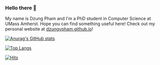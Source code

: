 ### Hello there 👋

My name is Dzung Pham and I'm a PhD student in Computer Science at UMass Amherst. Hope you can find something useful here! Check out my personal website at [dzungvpham.github.io](https://dzungvpham.github.io)!

[![Anurag's GitHub stats](https://github-readme-stats.vercel.app/api?username=dzungvpham&theme=onedark&rank_icon=github)](https://github.com/anuraghazra/github-readme-stats)

[![Top Langs](https://github-readme-stats.vercel.app/api/top-langs/?username=dzungvpham&theme=onedark&layout=donut)](https://github.com/anuraghazra/github-readme-stats)

[![Hits](https://hits.seeyoufarm.com/api/count/incr/badge.svg?url=https%3A%2F%2Fgithub.com%2Fdzungvpham&count_bg=%2379C83D&title_bg=%23555555&icon=&icon_color=%23E7E7E7&title=visits&edge_flat=false)](https://hits.seeyoufarm.com)

